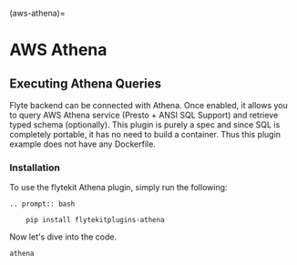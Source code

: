 (aws-athena)=

# AWS Athena



## Executing Athena Queries

Flyte backend can be connected with Athena. Once enabled, it allows you to query AWS Athena service (Presto + ANSI SQL Support) and retrieve typed schema (optionally).
This plugin is purely a spec and since SQL is completely portable, it has no need to build a container. Thus this plugin example does not have any Dockerfile.

### Installation

To use the flytekit Athena plugin, simply run the following:

```{eval-rst}
.. prompt:: bash

    pip install flytekitplugins-athena
```

Now let's dive into the code.

```{auto-examples-toc}
athena
```
